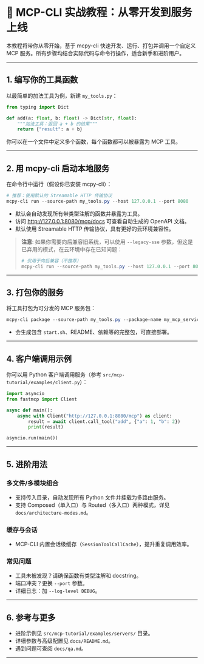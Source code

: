 # 📝 MCP-CLI 实战教程：从零开发到服务上线

本教程将带你从零开始，基于 mcpy-cli 快速开发、运行、打包并调用一个自定义 MCP 服务。所有步骤均结合实际代码与命令行操作，适合新手和进阶用户。

---

## 1. 编写你的工具函数

以最简单的加法工具为例，新建 `my_tools.py`：

```python
from typing import Dict

def add(a: float, b: float) -> Dict[str, float]:
    """加法工具：返回 a + b 的结果"""
    return {"result": a + b}
```

你可以在一个文件中定义多个函数，每个函数都可以被暴露为 MCP 工具。

---

## 2. 用 mcpy-cli 启动本地服务

在命令行中运行（假设你已安装 mcpy-cli）：

```powershell
# 推荐：使用默认的 Streamable HTTP 传输协议
mcpy-cli run --source-path my_tools.py --host 127.0.0.1 --port 8080
```

- 默认会自动发现所有带类型注解的函数并暴露为工具。
- 访问 http://127.0.0.1:8080/mcp/docs 可查看自动生成的 OpenAPI 文档。
- 默认使用 Streamable HTTP 传输协议，具有更好的云环境兼容性。

> **注意**: 如果你需要向后兼容旧系统，可以使用 `--legacy-sse` 参数，但这是已弃用的模式，在云环境中存在已知问题：
> ```powershell
> # 仅用于向后兼容（不推荐）
> mcpy-cli run --source-path my_tools.py --host 127.0.0.1 --port 8080 --legacy-sse
> ```

---

## 3. 打包你的服务

将工具打包为可分发的 MCP 服务包：

```powershell
mcpy-cli package --source-path my_tools.py --package-name my_mcp_service
```

- 会生成包含 `start.sh`、README、依赖等的完整包，可直接部署。

---

## 4. 客户端调用示例

你可以用 Python 客户端调用服务（参考 `src/mcp-tutorial/examples/client.py`）：

```python
import asyncio
from fastmcp import Client

async def main():
    async with Client("http://127.0.0.1:8080/mcp") as client:
        result = await client.call_tool("add", {"a": 1, "b": 2})
        print(result)

asyncio.run(main())
```

---

## 5. 进阶用法

### 多文件/多模块组合
- 支持传入目录，自动发现所有 Python 文件并挂载为多路由服务。
- 支持 Composed（单入口）与 Routed（多入口）两种模式，详见 `docs/architecture-modes.md`。

### 缓存与会话
- MCP-CLI 内置会话级缓存（`SessionToolCallCache`），提升重复调用效率。

### 常见问题
- 工具未被发现？请确保函数有类型注解和 docstring。
- 端口冲突？更换 `--port` 参数。
- 详细日志：加 `--log-level DEBUG`。

---

## 6. 参考与更多
- 进阶示例见 `src/mcp-tutorial/examples/servers/` 目录。
- 详细参数与高级配置见 `docs/README.md`。
- 遇到问题可查阅 `docs/qa.md`。

---
